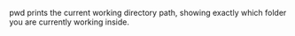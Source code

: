 pwd prints the current working directory path, showing exactly which folder you are currently working inside.

